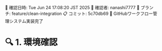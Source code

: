 📅 確認日時: Tue Jun 24 17:08:20 JST 2025
👤 確認者: nanashi7777
🌿 ブランチ: feature/clean-integration
📋 コミット: 5c70db69 🔄 GitHubワークフロー管理システム実装完了

🔍 1. 環境確認
=============
